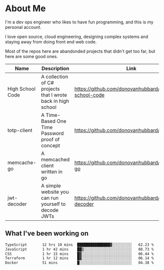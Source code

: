 # About Me

I'm a dev ops engineer who likes to have fun programming, and this is my personal account.

I love open source, cloud engineering, designing complex systems and staying away from doing front end web code.

Most of the repos here are abandonded projects that didn't get too far, but here are some good ones.

| Name       | Description           | Link  |
| ------------- |-------------| -----|
| High School Code | A collection of C# projects that I wrote back in high school | https://github.com/donovanhubbard/high-school-code |
| totp-client | A Time-Based One Time Password proof of concept | https://github.com/donovanhubbard/totp-client |
| memcache-go | A memcached client written in go | https://github.com/donovanhubbard/memcache-go |
| jwt-decoder | A simple website you can run yourself to decode JWTs | https://github.com/donovanhubbard/jwt-decoder |


## What I've been working on

<!--START_SECTION:waka-->

```txt
TypeScript       12 hrs 10 mins  ███████████████▓░░░░░░░░░   62.23 %
JavaScript       1 hr 42 mins    ██▒░░░░░░░░░░░░░░░░░░░░░░   08.73 %
CSS              1 hr 15 mins    █▓░░░░░░░░░░░░░░░░░░░░░░░   06.44 %
Terraform        1 hr 12 mins    █▓░░░░░░░░░░░░░░░░░░░░░░░   06.14 %
Docker           51 mins         █░░░░░░░░░░░░░░░░░░░░░░░░   04.38 %
```

<!--END_SECTION:waka-->
